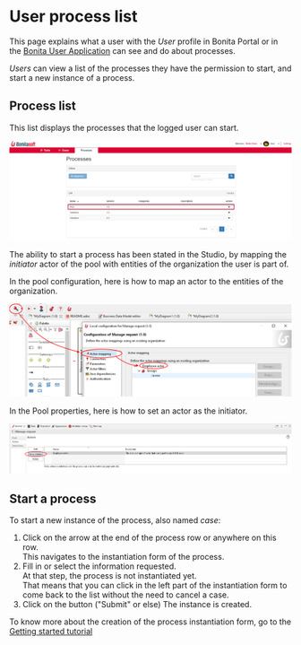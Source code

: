 # User process list

This page explains what a user with the _User_ profile in Bonita Portal or in the [Bonita User Application](user-application-overview.md) can see and do about processes.

_Users_ can view a list of the processes they have the permission to start, and start a new instance of a process.


## Process list

This list displays the processes that the logged user can start.  

![User Process list](images/UI2021.1/user_process_list.png)<!--{.img-responsive}-->

The ability to start a process has been stated in the Studio, by mapping the _initiator_ actor of the pool with entities of the organization the user is part of.

In the pool configuration, here is how to map an actor to the entities of the organization.

![Actor mapping](images/UI2021.1/Actor-mapping.png)<!--{.img-responsive}-->

In the Pool properties, here is how to set an actor as the initiator.

![Set an actor as the process initiator](images/UI2021.1/Set-as-initiator.png)<!--{.img-responsive}-->

## Start a process

To start a new instance of the process, also named _case_:
1. Click on the arrow at the end of the process row or anywhere on this row.  
   This navigates to the instantiation form of the process.  
2. Fill in or select the information requested.  
   At that step, the process is not instantiated yet.   
   That means that you can click in the left part of the instantiation form to come back to the list without the need to cancel a case.  
3. Click on the button ("Submit" or else)
   The instance is created.

To know more about the creation of the process instantiation form, go to the [Getting started tutorial](create-web-user-interfaces.md)
